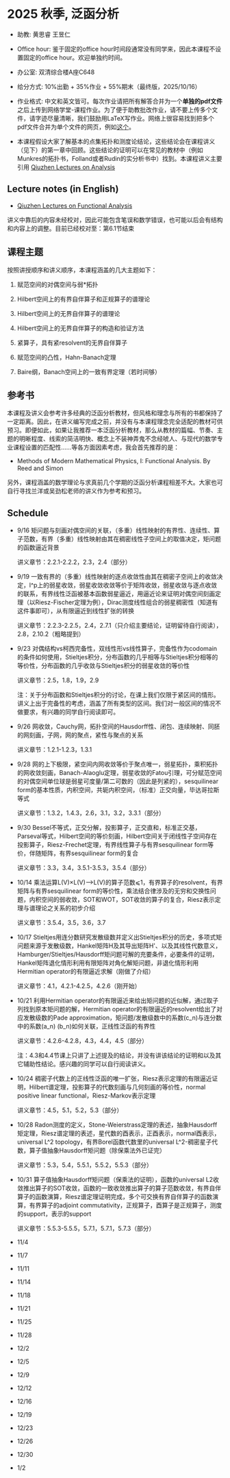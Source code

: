 # 2025 秋季, 泛函分析





- 助教: 黄思睿 王昱仁

- Office hour: 鉴于固定的office hour时间段通常没有同学来，因此本课程不设置固定的office hour。欢迎单独约时间。
  
- 办公室: 双清综合楼A座C648
  
- 给分方式: 10%出勤 + 35%作业 + 55%期末（最终版，2025/10/16）
  
- 作业格式: 中文和英文皆可。每次作业请把所有解答合并为一个**单独的pdf文件**之后上传到网络学堂-课程作业。为了便于助教批改作业，请不要上传多个文件，请字迹尽量清晰，我们鼓励用LaTeX写作业。网络上很容易找到把多个pdf文件合并为单个文件的网页，例如[这个](https://www.ilovepdf.com/merge_pdf)。

- 本课程假设大家了解基本的点集拓扑和测度论结论，这些结论会在课程讲义（见下）的第一章中回顾。这些结论的证明可以在常见的教材中（例如Munkres的拓扑书，Folland或者Rudin的实分析书中）找到。本课程讲义主要引用
[Qiuzhen Lectures on Analysis](https://binguimath.github.io/Pages/2023_Analysis.html)



## Lecture notes (in English)


- [Qiuzhen Lectures on Functional Analysis](https://binguimath.github.io/Files/2025_FA.pdf)

讲义中靠后的内容未经校对，因此可能包含笔误和数学错误，也可能以后会有结构和内容上的调整。目前已经校对至：第6.1节结束







## 课程主题


按照讲授顺序和讲义顺序，本课程涵盖的几大主题如下：

1. 赋范空间的对偶空间与弱*拓扑

2. Hilbert空间上的有界自伴算子和正规算子的谱理论

3. Hilbert空间上的无界自伴算子的谱理论

4. Hilbert空间上的无界自伴算子的构造和验证方法

5. 紧算子，具有紧resolvent的无界自伴算子
   
7. 赋范空间的凸性，Hahn-Banach定理

8. Baire纲，Banach空间上的一致有界定理（若时间够）


## 参考书

本课程及讲义会参考许多经典的泛函分析教材，但风格和理念与所有的书都保持了一定距离。因此，在讲义编写完成之前，并没有与本课程理念完全适配的教材可供预习。即便如此，如果让我推荐一本泛函分析教材，那么从教材的篇幅、节奏、主题的明晰程度、线索的简洁明快、概念上不装神弄鬼不念经唬人、与现代的数学专业课程设置的匹配性……等各方面因素考虑，我会首先推荐的是：

- Methods of Modern Mathematical Physics, I: Functional Analysis.  By Reed and Simon

另外，课程涵盖的数学理论与求真前几个学期的泛函分析课程相差不大。大家也可自行寻找兰洋或吴劲松老师的讲义作为参考和预习。


## Schedule

- 9/16 矩问题与刻画对偶空间的关联，（多重）线性映射的有界性、连续性、算子范数，有界（多重）线性映射由其在稠密线性子空间上的取值决定，矩问题的函数逼近背景

  讲义章节：2.2.1-2.2.2，2.3，2.4（部分）
  
- 9/19 一致有界的（多重）线性映射的逐点收敛性由其在稠密子空间上的收敛决定，l^p上的弱星收敛，弱星收敛收敛等价于矩阵收敛，弱星收敛与逐点收敛的联系，有界线性泛函被基本函数弱星逼近，用逼近论来证明对偶空间刻画定理（以Riesz-Fischer定理为例），Dirac测度线性组合的弱星稠密性（知道有这件事即可），从有限逼近到线性扩张的转换

  讲义章节：2.2.3-2.2.5，2.4，2.7.1（只介绍主要结论，证明留待自行阅读），2.8，2.10.2（粗略提到）

- 9/23 对偶结构vs柯西完备性，双线性形vs线性算子，完备性作为codomain的条件如何使用，Stieltjes积分，分布函数的几乎相等与Stieltjes积分相等的等价性，分布函数的几乎收敛与Stieltjes积分的弱星收敛的等价性

  讲义章节：2.5，1.8，1.9，2.9

  注：关于分布函数和Stieltjes积分的讨论，在课上我们仅限于紧区间的情形。讲义上出于完备性的考虑，涵盖了所有类型的区间。我们对一般区间的情况不做要求，有兴趣的同学自行阅读即可。

- 9/26 网收敛，Cauchy网，拓扑空间的Hausdorff性、闭包、连续映射、同胚的网刻画，子网，网的聚点，紧性与聚点的关系

  讲义章节：1.2.1-1.2.3，1.3.1

- 9/28 网的上下极限，紧空间内网收敛等价于聚点唯一，弱星拓扑，乘积拓扑的网收敛刻画，Banach-Alaoglu定理，弱星收敛的Fatou引理，可分赋范空间的对偶空间单位球是弱星可度量/第二可数的（因此是列紧的），sesquilinear form的基本性质，内积空间，共轭内积空间，（标准）正交向量，毕达哥拉斯等式

  讲义章节：1.3.2，1.4.3，2.6，3.1，3.2，3.3.1（部分）

- 9/30 Bessel不等式，正交分解，投影算子，正交直和，标准正交基，Parseval等式，Hilbert空间的等价刻画，Hilbert空间关于闭线性子空间存在投影算子，Riesz-Frechet定理，有界线性算子与有界sesquilinear form等价，伴随矩阵，有界sesquilinear form的复合

  讲义章节：3.3，3.4，3.5.1-3.5.3，3.5.4（部分）

- 10/14 乘法运算L(V)×L(V)-->L(V)的算子范数⩽1，有界算子的resolvent，有界矩阵与有界sesquilinear form的等价性，乘法结合律涉及的无穷和交换性问题，内积空间的弱收敛，SOT和WOT，SOT收敛的算子的复合，Riesz表示定理与谱理论之关系的初步介绍

  讲义章节：3.5.4，3.5，3.6，3.7

- 10/17 Stieltjes用连分数研究发散级数并定义出Stieltjes积分的历史，多项式矩问题来源于发散级数，Hankel矩阵H及其导出矩阵H'、以及其线性代数意义，Hamburger/Stieltjes/Hausdorff矩问题可解的充要条件，必要条件的证明，Hankel矩阵退化情形利用有限矩阵对角化解矩问题，非退化情形利用Hermitian operator的有限逼近求解（刚做了介绍）

  讲义章节：4.1，4.2.1-4.2.5，4.2.6（刚开始）

- 10/21 利用Hermitian operator的有限逼近来给出矩问题的近似解，通过取子列找到原本矩问题的解，Hermitian operator的有限逼近的resolvent给出了对应发散级数的Pade approximation，矩问题/发散级数中的系数(c_n)与连分数中的系数(a_n) (b_n)如何关联，正线性泛函的有界性

  讲义章节：4.2.6-4.2.8，4.3，4.4，4.5（部分）

  注：4.3和4.4节课上只讲了上述提及的结论，并没有讲该结论的证明和以及其它辅助性结论。感兴趣的同学可以自行阅读讲义。

- 10/24 稠密子代数上的正线性泛函的唯一扩张，Riesz表示定理的有限逼近证明，Hilbert谱定理，投影算子的代数刻画与几何刻画的等价性，normal positive linear functional，Riesz-Markov表示定理

  讲义章节：4.5，5.1，5.2，5.3（部分）

- 10/28 Radon测度的定义，Stone-Weierstrass定理的表述，抽象Hausdorff矩定理，Riesz谱定理的表述，星代数的酉表示，正酉表示，normal酉表示，universal L^2 topology，有界Borel函数代数里的universal L^2-稠密星子代数，算子值抽象Hausdorff矩问题（除保乘法外已证完）

  讲义章节：5.3，5.4，5.5.1，5.5.2，5.5.3（部分）

- 10/31 算子值抽象Hausdorff矩问题（保乘法的证明），函数的universal L2收敛推出算子的SOT收敛，函数的一致收敛推出算子的算子范数收敛，有界自伴算子的函数演算，Riesz谱定理证明完成，多个可交换有界自伴算子的函数演算，有界算子的adjoint commutativity，正规算子，酉算子是正规算子，测度的support，表示的support

  讲义章节：5.5.3-5.5.5，5.7.1，5.7.1，5.7.3（部分）

- 11/4

- 11/7

- 11/11

- 11/14

- 11/18

- 11/21

- 11/25

- 11/28

- 12/2

- 12/5

- 12/9

- 12/12

- 12/16

- 12/19

- 12/23

- 12/26

- 12/30

- 1/2
  

